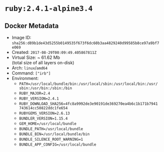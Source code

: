 # `ruby:2.4.1-alpine3.4`

## Docker Metadata

- Image ID: `sha256:d89b1de43d5255b0149535f673f6dc60b3aa4829240d99585b8ce97a9bf7e069`
- Created: `2017-08-29T00:09:49.405867811Z`
- Virtual Size: ~ 61.62 Mb  
  (total size of all layers on-disk)
- Arch: `linux`/`amd64`
- Command: `["irb"]`
- Environment:
  - `PATH=/usr/local/bundle/bin:/usr/local/sbin:/usr/local/bin:/usr/sbin:/usr/bin:/sbin:/bin`
  - `RUBY_MAJOR=2.4`
  - `RUBY_VERSION=2.4.1`
  - `RUBY_DOWNLOAD_SHA256=4fc8a9992de3e90191de369270ea4b6c1b171b7941743614cc50822ddc1fe654`
  - `RUBYGEMS_VERSION=2.6.13`
  - `BUNDLER_VERSION=1.15.4`
  - `GEM_HOME=/usr/local/bundle`
  - `BUNDLE_PATH=/usr/local/bundle`
  - `BUNDLE_BIN=/usr/local/bundle/bin`
  - `BUNDLE_SILENCE_ROOT_WARNING=1`
  - `BUNDLE_APP_CONFIG=/usr/local/bundle`
